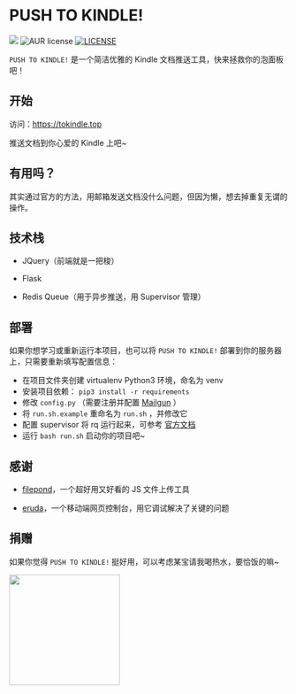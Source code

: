 # PUSH TO KINDLE!

![](<https://img.shields.io/badge/author-aneureka-orange.svg>) ![AUR license](https://img.shields.io/aur/license/yaourt.svg) [![LICENSE](https://img.shields.io/badge/license-Anti%20996-blue.svg)](https://github.com/996icu/996.ICU/blob/master/LICENSE)

`PUSH TO KINDLE!` 是一个简洁优雅的 Kindle 文档推送工具，快来拯救你的泡面板吧！

## 开始

访问：https://tokindle.top

推送文档到你心爱的 Kindle 上吧~



## 有用吗？

其实通过官方的方法，用邮箱发送文档没什么问题，但因为懒，想去掉重复无谓的操作。



## 技术栈

- JQuery（前端就是一把梭）

- Flask

- Redis Queue（用于异步推送，用 Supervisor 管理）



## 部署

如果你想学习或重新运行本项目，也可以将 `PUSH TO KINDLE!` 部署到你的服务器上，只需要重新填写配置信息：

- 在项目文件夹创建 virtualenv Python3 环境，命名为 venv
- 安装项目依赖： `pip3 install -r requirements`
- 修改 `config.py` （需要注册并配置 [Mailgun](https://www.mailgun.com/) ）
- 将 `run.sh.example` 重命名为 `run.sh` ，并修改它
- 配置 supervisor 将 rq 运行起来，可参考 [官方文档](http://python-rq.org/patterns/supervisor/)
- 运行 `bash run.sh` 启动你的项目吧~



## 感谢

- [filepond](https://github.com/pqina/filepond)，一个超好用又好看的 JS 文件上传工具

- [eruda](https://github.com/liriliri/eruda)，一个移动端网页控制台，用它调试解决了关键的问题



## 捐赠

如果你觉得 `PUSH TO KINDLE!` 挺好用，可以考虑某宝请我喝热水，要恰饭的嘛~

<img width="200px" src="https://i.loli.net/2019/04/07/5ca9ef413e986.jpg" />

